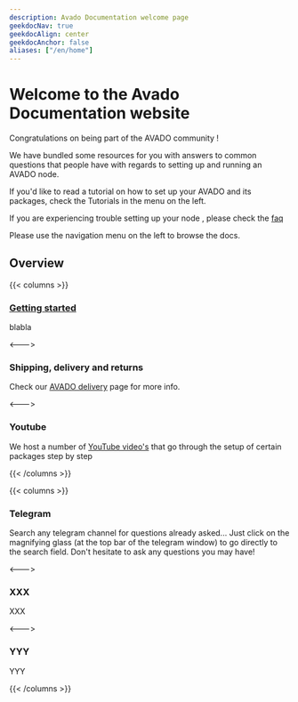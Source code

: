 ```yaml
---
description: Avado Documentation welcome page
geekdocNav: true
geekdocAlign: center
geekdocAnchor: false
aliases: ["/en/home"]
---
```


# Welcome to the Avado Documentation website

Congratulations on being part of the AVADO community !

We have bundled some resources for you with  answers to common questions that people have with regards to setting up and running an AVADO node.

If you'd like to read a tutorial on how to set up your AVADO and its packages, check the Tutorials in the menu on the left.

If you are experiencing trouble setting up your node , please check the [faq](/faq)

Please use the navigation menu on the left to browse the docs.

## Overview

{{< columns >}}

### [Getting started](getting-started)

blabla

<--->

### Shipping, delivery and returns

Check our [AVADO delivery](/support/delivery) page for more info.

<--->

### Youtube

We host a number of [YouTube video's](https://www.youtube.com/avadocloud) that go through the setup of certain packages step by step

{{< /columns >}}




{{< columns >}}

### Telegram

Search any telegram channel for questions already asked...
Just click on the magnifying glass (at the top bar of the telegram window) to go directly to the search field.
Don't hesitate to ask any questions you may have!

<--->

### XXX

XXX

<--->

### YYY

YYY

{{< /columns >}}



